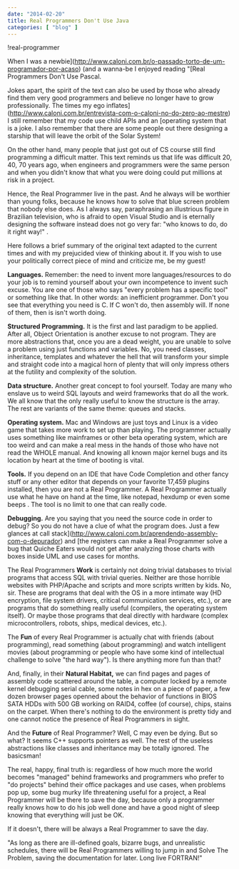```yaml
---
date: "2014-02-20"
title: Real Programmers Don't Use Java
categories: [ "blog" ]
---
```

!real-programmer

When I was a newbie](http://www.caloni.com.br/o-passado-torto-de-um-programador-por-acaso) (and a wanna-be I enjoyed reading "[Real Programmers Don't Use Pascal.

Jokes apart, the spirit of the text can also be used by those who already find them very good programmers and believe no longer have to grow professionally. The times my ego inflates](http://www.caloni.com.br/entrevista-com-o-caloni-no-do-zero-ao-mestre) I still remember that my code use child APIs and an [operating system that is a joke. I also remember that there are some people out there designing a starship that will leave the orbit of the Solar System!

On the other hand, many people that just got out of CS course still find programming a difficult matter. This text reminds us that life was difficult 20, 40, 70 years ago, when engineers and programmers were the same person and when you didn't know that what you were doing could put millions at risk in a project.

Hence, the Real Programmer live in the past. And he always will be worthier than young folks, because he knows how to solve that blue screen problem that nobody else does. As I always say, paraphrasing an illustrious figure in Brazilian television, who is afraid to open Visual Studio and is eternally designing the software instead does not go very far: "who knows to do, do it right way!" .

Here follows a brief summary of the original text adapted to the current times and with my prejucided view of thinking about it. If you wish to use your politically correct piece of mind and criticize me, be my guest!

**Languages.** Remember: the need to invent more languages/resources to do your job is to remind yourself about your own incompetence to invent such excuse. You are one of those who says "every problem has a specific tool" or something like that. In other words: an inefficient programmer. Don't you see that everything you need is C. If C won't do, then assembly will. If none of them, then is isn't worth doing.

**Structured Programming.** It is the first and last paradigm to be applied. After all, Object Orientation is another excuse to not program. They are more abstractions that, once you are a dead weight, you are unable to solve a problem using just functions and variables. No, you need classes, inheritance, templates and whatever the hell that will transform your simple and straight code into a magical horn of plenty that will only impress others at the futility and complexity of the solution.

**Data structure.** Another great concept to fool yourself. Today are many who enslave us to weird SQL layouts and weird frameworks that do all the work. We all know that the only really useful to know the structure is the array. The rest are variants of the same theme: queues and stacks.

**Operating system.** Mac and Windows are just toys and Linux is a video game that takes more work to set up than playing. The programmer actually uses something like mainframes or other beta operating system, which are too weird and can make a real mess in the hands of those who have not read the WHOLE manual. And knowing all known major kernel bugs and its location by heart at the time of booting is vital.

**Tools.** If you depend on an IDE that have Code Completion and other fancy stuff or any other editor that depends on your favorite 17,459 plugins installed, then you are not a Real Programmer. A Real Programmer actually use what he have on hand at the time, like notepad, hexdump or even some beeps . The tool is no limit to one that can really code.

**Debugging.** Are you saying that you need the source code in order to debug? So you do not have a clue of what the program does. Just a few glances at call stack](http://www.caloni.com.br/aprendendo-assembly-com-o-depurador) and [the registers can make a Real Programmer solve a bug that Quiche Eaters would not get after analyzing those charts with boxes inside UML and use cases for months.

The Real Programmers **Work** is certainly not doing trivial databases to trivial programs that access SQL with trivial queries. Neither are those horrible websites with PHP/Apache and scripts and more scripts written by kids. No, sir. These are programs that deal with the OS in a more intimate way (HD encryption, file system drivers, critical communication services, etc.), or are programs that do something really useful (compilers, the operating system itself). Or maybe those programs that deal directly with hardware (complex microcontrollers, robots, ships, medical devices, etc.).

The **Fun** of every Real Programmer is actually chat with friends (about programming), read something (about programming) and watch intelligent movies (about programming or people who have some kind of intellectual challenge to solve "the hard way"). Is there anything more fun than that?

And, finally, in their **Natural Habitat,** we can find pages and pages of assembly code scattered around the table, a computer locked by a remote kernel debugging serial cable, some notes in hex on a piece of paper, a few dozen browser pages openned about the behavior of functions in BIOS SATA HDDs with 500 GB working on RAID4, coffee (of course), chips, stains on the carpet. When there's nothing to do the environment is pretty tidy and one cannot notice the presence of Real Programmers in sight.

And the **Future** of Real Programmer? Well, C may even be dying. But so what? It seems C++ supports pointers as well. The rest of the useless abstractions like classes and inheritance may be totally ignored. The basicsman!

The real, happy, final truth is: regardless of how much more the world becomes "managed" behind frameworks and programmers who prefer to "do projects" behind their office packages and use cases, when problems pop up, some bug murky life threatening useful for a project, a Real Programmer will be there to save the day, because only a programmer really knows how to do his job well done and have a good night of sleep knowing that everything will just be OK.

If it doesn't, there will be always a Real Programmer to save the day.

"As long as there are ill-defined goals, bizarre bugs, and unrealistic schedules, there will be Real Programmers willing to jump in and Solve The Problem, saving the documentation for later. Long live FORTRAN!"

